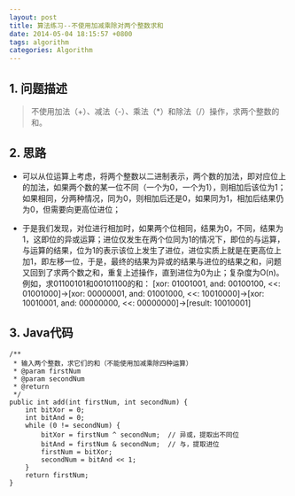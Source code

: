 ```yaml
---
layout: post
title: 算法练习--不使用加减乘除对两个整数求和
date: 2014-05-04 18:15:57 +0800
tags: algorithm
categories: Algorithm
---
```


## 1. 问题描述

> 不使用加法（+）、减法（-）、乘法（*）和除法（/）操作，求两个整数的和。

## 2. 思路

+ 可以从位运算上考虑，将两个整数以二进制表示，两个数的加法，即对应位上的加法，如果两个数的某一位不同（一个为0，一个为1），则相加后该位为1；如果相同，分两种情况，同为0，则相加后还是0，如果同为1，相加后结果仍为0，但需要向更高位进位；

+ 于是我们发现，对位进行相加时，如果两个位相同，结果为0，不同，结果为1，这即位的异或运算；进位仅发生在两个位同为1的情况下，即位的与运算，与运算的结果，位为1的表示该位上发生了进位，进位实质上就是在更高位上加1，即左移一位，于是，最终的结果为异或的结果与进位的结果之和，问题又回到了求两个数之和，重复上述操作，直到进位为0为止；复杂度为O(n)。
例如，求01100101和00101100的和：
[xor: 01001001, and: 00100100, <<: 01001000]->[xor: 00000001, and: 01001000, <<: 10010000]->[xor: 10010001, and: 00000000, <<: 00000000]->[result: 10010001]

## 3. Java代码

	/**
	 * 输入两个整数，求它们的和（不能使用加减乘除四种运算）
	 * @param firstNum
	 * @param secondNum
	 * @return
	 */
	public int add(int firstNum, int secondNum) {
		int bitXor = 0;
		int bitAnd = 0;
		while (0 != secondNum) {
			bitXor = firstNum ^ secondNum;  // 异或，提取出不同位
			bitAnd = firstNum & secondNum;  // 与，提取进位
			firstNum = bitXor;
			secondNum = bitAnd << 1;
		}
		return firstNum;
	}
